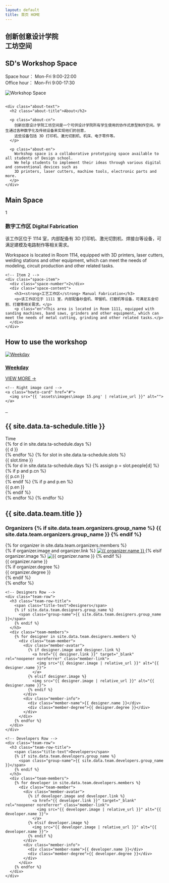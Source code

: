 ```yaml
---
layout: default
title: 首页 HOME
---
```


<section class="hero">
  <div class="hero-text">
    <h1 class="cn-title">
      创新创意设计学院<br/>
      工坊空间
    </h1>
    <h2 class="en-subtitle">SD's Workshop Space</h2>
    <p class="meta">
      Space hour： Mon-Fri 9:00-22:00<br/>
      Office hour： Mon-Fri 9:00-17:30
    </p>
    <div class="status-indicator" id="workshop-status">
      <!-- <span class="status-text" id="status-text">Loading...</span> -->
    </div>
  </div>

  <div class="hero-image">
  <img src="{{ '/assets/images/workshop.png' | relative_url }}"
       alt="Workshop Space" class="hero-photo">


  <img src="{{ '/assets/images/cube1.png' | relative_url }}"
       alt="" class="hero-cube">
</div>

</section>
<!-- About -->
<section class="about-wrap">
  <div class="about-inner">
    <div class="about-spacer" aria-hidden="true"></div>

    <div class="about-text">
      <h2 class="about-title">About</h2>

      <p class="about-cn">
        创新创意设计学院工坊空间是一个可供设计学院所有学生使用的协作式原型制作空间。学生通过各种数字化及传统设备来实现他们的创意，
        这些设备包括 3D 打印机、激光切割机、机床、电子零件等。
      </p>

      <p class="about-en">
        Workshop space is a collaborative prototyping space available to all students of Design school.
        We help students to implement their ideas through various digital and conventional devices such as
        3D printers, laser cutters, machine tools, electronic parts and more.
      </p>
    </div>
  </div>
</section>
<section class="space-section">
  <h2 class="section-title">Main Space</h2>

  <div class="space-row">
    <!-- Item 1 -->
    <div class="space-item">
      <div class="space-number">1</div>
      <div class="space-content">
        <h3><strong>数字工作区</strong> Digital Fabrication</h3>
        <p>该工作区位于 1114 室，内部配备有 3D 打印机、激光切割机、焊接台等设备，可满足建模及电路制作等相关需求。</p>
        <p class="en">Workspace is located in Room 1114, equipped with 3D printers, laser cutters, welding stations and other equipment, which can meet the needs of modeling, circuit production and other related tasks.</p>
      </div>
    </div>

    <!-- Item 2 -->
    <div class="space-item">
      <div class="space-number">2</div>
      <div class="space-content">
        <h3><strong>工艺工作区</strong> Manual Fabrication</h3>
        <p>该工作区位于 1111 室，内部配备砂盘机、带锯机、打磨机等设备，可满足五金切割、打磨等相关需求。</p>
        <p class="en">This area is located in Room 1111, equipped with sanding machines, band saws, grinders and other equipment, which can meet the needs of metal cutting, grinding and other related tasks.</p>
      </div>
    </div>
  </div>
</section>
<section class="howto-section">
  <h2 class="howto-ghost">How to use the workshop</h2>

  <!-- Row 1 -->
  <div class="howto-grid howto-top">
    <!-- Hero card -->
    <a class="howto-card howto-hero" href="#">
      <img src="{{ 'assets/images/Rectangle 12.png' | relative_url }}" alt="Weekday">
      <div class="howto-overlay">
        <h3>Weekday</h3>
        <span class="howto-cta">VIEW MORE <span aria-hidden>→</span></span>
      </div>
    </a>

    <!-- Right image card -->
    <a class="howto-card" href="#">
      <img src="{{ 'assets\images\image 15.png' | relative_url }}" alt="">
    </a>
  </div>

  <!-- Row 2 -->
  <div class="howto-grid howto-bottom">
    <a class="howto-card" href="#">
      <img src="{{ 'assets/images/image 16.png' | relative_url }}" alt="">
    </a>
    <a class="howto-card" href="#">
      <img src="{{ 'assets/images/image 17.png' | relative_url }}" alt="">
    </a>
    <a class="howto-card" href="#">
      <img src="{{ 'assets/images/image 18.png' | relative_url }}" alt="">
    </a>
  </div>
</section>



<section class="ta-section" id="ta-schedule">
  <h2 class="ta-ghost">{{ site.data.ta-schedule.title }}</h2>

  <div class="ta-grid" role="table" aria-label="{{ site.data.ta-schedule.title }}">
    <!-- Header -->
    <div class="ta-cell ta-head time" role="columnheader">Time</div>
    {% for d in site.data.ta-schedule.days %}
      <div class="ta-cell ta-head" role="columnheader">{{ d }}</div>
    {% endfor %}
    <!-- Rows -->
    {% for slot in site.data.ta-schedule.slots %}
      <div class="ta-cell ta-time" role="rowheader">{{ slot.time }}</div>
      {% for d in site.data.ta-schedule.days %}
        {% assign p = slot.people[d] %}
        <div class="ta-cell" data-day="{{ d }}">
          {% if p and p.cn %}
            <div>{{ p.cn }}</div>
          {% endif %}
          {% if p and p.en %}
            <div class="ta-en">{{ p.en }}</div>
          {% endif %}
        </div>
      {% endfor %}
    {% endfor %}
  </div>
</section>

<!-- Team Members Section -->
<section class="team-section" id="team">
  <h2 class="team-ghost">{{ site.data.team.title }}</h2>
  
  <div class="team-container">
    <!-- Organizers Row -->
    <div class="team-row">
      <h3 class="team-row-title">
        <span class="title-text">Organizers</span>
        {% if site.data.team.organizers.group_name %}
          <span class="group-name">{{ site.data.team.organizers.group_name }}</span>
        {% endif %}
      </h3>
      <div class="team-members">
        {% for organizer in site.data.team.organizers.members %}
          <div class="team-member">
            <div class="member-avatar">
              {% if organizer.image and organizer.link %}
                <a href="{{ organizer.link }}" target="_blank" rel="noopener noreferrer" class="member-link">
                  <img src="{{ organizer.image | relative_url }}" alt="{{ organizer.name }}">
                </a>
              {% elsif organizer.image %}
                <img src="{{ organizer.image | relative_url }}" alt="{{ organizer.name }}">
              {% endif %}
            </div>
            <div class="member-info">
              <div class="member-name">{{ organizer.name }}</div>
              {% if organizer.degree %}
                <div class="member-degree">{{ organizer.degree }}</div>
              {% endif %}
            </div>
          </div>
        {% endfor %}
      </div>
    </div>
    
    <!-- Designers Row -->
    <div class="team-row">
      <h3 class="team-row-title">
        <span class="title-text">Designers</span>
        {% if site.data.team.designers.group_name %}
          <span class="group-name">{{ site.data.team.designers.group_name }}</span>
        {% endif %}
      </h3>
      <div class="team-members">
        {% for designer in site.data.team.designers.members %}
          <div class="team-member">
            <div class="member-avatar">
              {% if designer.image and designer.link %}
                <a href="{{ designer.link }}" target="_blank" rel="noopener noreferrer" class="member-link">
                  <img src="{{ designer.image | relative_url }}" alt="{{ designer.name }}">
                </a>
              {% elsif designer.image %}
                <img src="{{ designer.image | relative_url }}" alt="{{ designer.name }}">
              {% endif %}
            </div>
            <div class="member-info">
              <div class="member-name">{{ designer.name }}</div>
              <div class="member-degree">{{ designer.degree }}</div>
            </div>
          </div>
        {% endfor %}
      </div>
    </div>
    
    <!-- Developers Row -->
    <div class="team-row">
      <h3 class="team-row-title">
        <span class="title-text">Developers</span>
        {% if site.data.team.developers.group_name %}
          <span class="group-name">{{ site.data.team.developers.group_name }}</span>
        {% endif %}
      </h3>
      <div class="team-members">
        {% for developer in site.data.team.developers.members %}
          <div class="team-member">
            <div class="member-avatar">
              {% if developer.image and developer.link %}
                <a href="{{ developer.link }}" target="_blank" rel="noopener noreferrer" class="member-link">
                  <img src="{{ developer.image | relative_url }}" alt="{{ developer.name }}">
                </a>
              {% elsif developer.image %}
                <img src="{{ developer.image | relative_url }}" alt="{{ developer.name }}">
              {% endif %}
            </div>
            <div class="member-info">
              <div class="member-name">{{ developer.name }}</div>
              <div class="member-degree">{{ developer.degree }}</div>
            </div>
          </div>
        {% endfor %}
      </div>
    </div>
  </div>
</section>